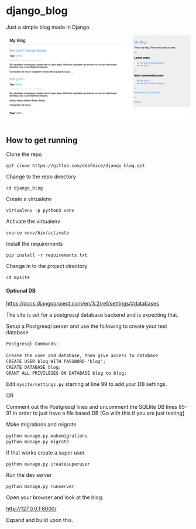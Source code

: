 # django_blog

Just a simple blog made in Django.

![django_blog_screenshot](django_blog_screenshot.png)

## How to get running

Clone the repo

    git clone https://gitlab.com/deafmice/django_blog.git

Change to the repo directory

    cd django_blog

Create a virtualenv

    virtualenv -p python3 venv

Activate the virtualenv

    source venv/bin/activate

Install the requirements

    pip install -r requirements.txt

Change in to the project directory

    cd mysite

#### Optional DB

https://docs.djangoproject.com/en/3.2/ref/settings/#databases

The site is set for a postgresql database backend and is expecting that.

Setup a Postgresql server and use the following to create your test database

    Postgresql Commands:

    Create the user and database, then give access to database
    CREATE USER blog WITH PASSWORD 'blog';
    CREATE DATABASE blog;
    GRANT ALL PRIVILEGES ON DATABASE blog to blog;

Edit `mysite/settings.py` starting at line 99 to add your DB settings.

OR

Comment out the Postgresql lines and uncomment the SQLlite DB lines 85-91 in order to just have a file based DB [Go with this if you are just testing]


Make migrations and migrate

    python manage.py makemigrations
    python manage.py migrate

If that works create a super user

    python manage.py createsuperuser

Run the dev server

    python manage.py runserver

Open your browser and look at the blog:

http://127.0.0.1:8000/


Expand and build upon this.








